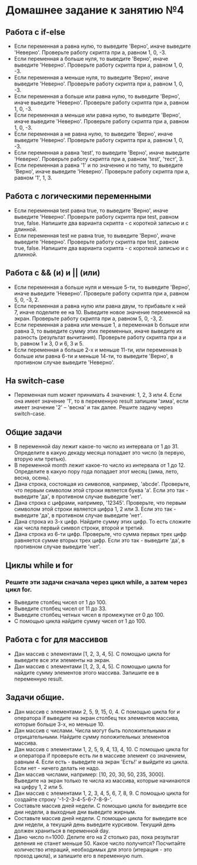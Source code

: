 # Домашнее задание к занятию №4

## Работа с if-else

- Если переменная a равна нулю, то выведите 'Верно', иначе выведите 'Неверно'. Проверьте работу скрипта при a, равном 1, 0, -3.
- Если переменная a больше нуля, то выведите 'Верно', иначе выведите 'Неверно'. Проверьте работу скрипта при a, равном 1, 0, -3.
- Если переменная a меньше нуля, то выведите 'Верно', иначе выведите 'Неверно'. Проверьте работу скрипта при a, равном 1, 0, -3.
- Если переменная a больше или равна нулю, то выведите 'Верно', иначе выведите 'Неверно'. Проверьте работу скрипта при a, равном 1, 0, -3.
- Если переменная a меньше или равна нулю, то выведите 'Верно', иначе выведите 'Неверно'. Проверьте работу скрипта при a, равном 1, 0, -3.
- Если переменная a не равна нулю, то выведите 'Верно', иначе выведите 'Неверно'. Проверьте работу скрипта при a, равном 1, 0, -3.
- Если переменная a равна 'test', то выведите 'Верно', иначе выведите 'Неверно'. Проверьте работу скрипта при a, равном 'test', 'тест', 3.
- Если переменная a равна '1' и по значению и по типу, то выведите 'Верно', иначе выведите 'Неверно'. Проверьте работу скрипта при a, равном '1', 1, 3.

## Работа с логическими переменными

- Если переменная test равна true, то выведите 'Верно', иначе выведите 'Неверно'. Проверьте работу скрипта при test, равном true, false. Напишите два варианта скрипта - с короткой записью и с длинной.
- Если переменная test не равна true, то выведите 'Верно', иначе выведите 'Неверно'. Проверьте работу скрипта при test, равном true, false. Напишите два варианта скрипта - с короткой записью и с длинной.

## Работа с && (и) и || (или)

- Если переменная a больше нуля и меньше 5-ти, то выведите 'Верно', иначе выведите 'Неверно'. Проверьте работу скрипта при a, равном 5, 0, -3, 2.
- Если переменная a равна нулю или равна двум, то прибавьте к ней 7, иначе поделите ее на 10. Выведите новое значение переменной на экран. Проверьте работу скрипта при a, равном 5, 0, -3, 2.
- Если переменная a равна или меньше 1, а переменная b больше или равна 3, то выведите сумму этих переменных, иначе выведите их разность (результат вычитания). Проверьте работу скрипта при a и b, равном 1 и 3, 0 и 6, 3 и 5.
- Если переменная a больше 2-х и меньше 11-ти, или переменная b больше или равна 6-ти и меньше 14-ти, то выведите 'Верно', в противном случае выведите 'Неверно'.

## На switch-case

- Переменная num может принимать 4 значения: 1, 2, 3 или 4. Если она имеет значение '1', то в переменную result запишем 'зима', если имеет значение '2' – 'весна' и так далее. Решите задачу через switch-case.

## Общие задачи

- В переменной day лежит какое-то число из интервала от 1 до 31. Определите в какую декаду месяца попадает это число (в первую, вторую или третью).
- В переменной month лежит какое-то число из интервала от 1 до 12. Определите в какую пору года попадает этот месяц (зима, лето, весна, осень).
- Дана строка, состоящая из символов, например, 'abcde'. Проверьте, что первым символом этой строки является буква 'a'. Если это так - выведите 'да', в противном случае выведите 'нет'.
- Дана строка с цифрами, например, '12345'. Проверьте, что первым символом этой строки является цифра 1, 2 или 3. Если это так - выведите 'да', в противном случае выведите 'нет'.
- Дана строка из 3-х цифр. Найдите сумму этих цифр. То есть сложите как числа первый символ строки, второй и третий.
- Дана строка из 6-ти цифр. Проверьте, что сумма первых трех цифр равняется сумме вторых трех цифр. Если это так - выведите 'да', в противном случае выведите 'нет'.

## Циклы while и for

### Решите эти задачи сначала через цикл while, а затем через цикл for.

- Выведите столбец чисел от 1 до 100.
- Выведите столбец чисел от 11 до 33.
- Выведите столбец четных чисел в промежутке от 0 до 100.
- С помощью цикла найдите сумму чисел от 1 до 100.

## Работа с for для массивов

- Дан массив с элементами [1, 2, 3, 4, 5]. С помощью цикла for выведите все эти элементы на экран.
- Дан массив с элементами [1, 2, 3, 4, 5]. С помощью цикла for найдите сумму элементов этого массива. Запишите ее в переменную result.

## Задачи общие.

- Дан массив с элементами 2, 5, 9, 15, 0, 4. С помощью цикла for и оператора if выведите на экран столбец тех элементов массива, которые больше 3-х, но меньше 10.
- Дан массив с числами. Числа могут быть положительными и отрицательными. Найдите сумму положительных элементов массива.
- Дан массив с элементами 1, 2, 5, 9, 4, 13, 4, 10. С помощью цикла for и оператора if проверьте есть ли в массиве элемент со значением, равным 4. Если есть - выведите на экран 'Есть!' и выйдите из цикла. Если нет - ничего делать не надо.
- Дан массив числами, например: [10, 20, 30, 50, 235, 3000]. Выведите на экран только те числа из массива, которые начинаются на цифру 1, 2 или 5.
- Дан массив с элементами 1, 2, 3, 4, 5, 6, 7, 8, 9. С помощью цикла for создайте строку '-1-2-3-4-5-6-7-8-9-'.
- Составьте массив дней недели. С помощью цикла for выведите все дни недели, а выходные дни выведите жирным.
- Составьте массив дней недели. С помощью цикла for выведите все дни недели, а текущий день выведите курсивом. Текущий день должен храниться в переменной day.
- Дано число n=1000. Делите его на 2 столько раз, пока результат деления не станет меньше 50. Какое число получится? Посчитайте количество итераций, необходимых для этого (итерация - это проход цикла), и запишите его в переменную num.
